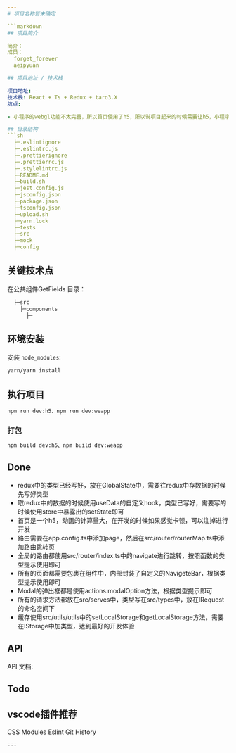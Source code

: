 ```yaml
---
# 项目名称暂未确定

```markdown
## 项目简介

简介：
成员：
  forget_forever
  aeipyuan

## 项目地址 / 技术栈

项目地址: -
技术栈: React + Ts + Redux + taro3.X
坑点:

- 小程序的webgl功能不太完善，所以首页使用了h5，所以说项目起来的时候需要让h5，小程序一起开起来

## 目录结构
```sh
  ├─.eslintignore
  ├─.eslintrc.js
  ├─.prettierignore
  ├─.prettierrc.js
  ├─.stylelintrc.js
  ├─README.md
  ├─build.sh
  ├─jest.config.js
  ├─jsconfig.json
  ├─package.json
  ├─tsconfig.json
  ├─upload.sh
  ├─yarn.lock
  ├─tests
  ├─src
  ├─mock
  ├─config
``` 
## 关键技术点

在公共组件GetFields
目录：
```sh
  ├─src
    ├─components
      ├─
```

## 环境安装

安装 `node_modules`:

```bash
yarn/yarn install
```

## 执行项目

```bash
npm run dev:h5、npm run dev:weapp
```

### 打包

```bash
npm build dev:h5、npm build dev:weapp
```

## Done

- redux中的类型已经写好，放在GlobalState中，需要往redux中存数据的时候先写好类型
- 取redux中的数据的时候使用useData的自定义hook，类型已写好，需要写的时候使用store中暴露出的setState即可
- 首页是一个h5，动画的计算量大，在开发的时候如果感觉卡顿，可以注掉<Star />进行开发
- 路由需要在app.config.ts中添加page，然后在src/router/routerMap.ts中添加路由跳转页
- 全局的路由都使用src/router/index.ts中的navigate进行跳转，按照函数的类型提示使用即可
- 所有的页面都需要包裹在<PageContainer />组件中，内部封装了自定义的NavigeteBar，根据类型提示使用即可
- Modal的弹出框都是使用actions.modalOption方法，根据类型提示即可
- 所有的请求方法都放在src/serves中，类型写在src/types中，放在IRequest的命名空间下
- 缓存使用src/utils/utils中的setLocalStorage和getLocalStorage方法，需要在IStorage中加类型，达到最好的开发体验


## API

API 文档: 

## Todo

## vscode插件推荐
CSS Modules
Eslint
Git History

```
---
```

